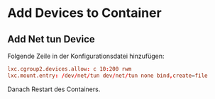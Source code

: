 # Add Devices to Container

## Add Net tun Device

Folgende Zeile in der Konfigurationsdatei hinzufügen:

```conf title="/etc/pve/lxc/101.conf"
lxc.cgroup2.devices.allow: c 10:200 rwm
lxc.mount.entry: /dev/net/tun dev/net/tun none bind,create=file
```

Danach Restart des Containers.